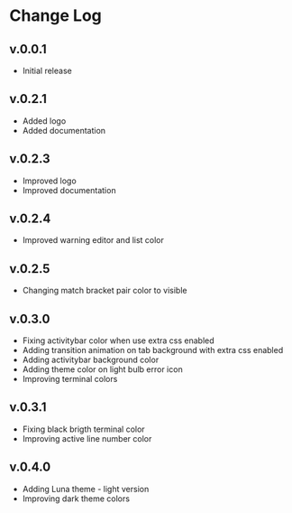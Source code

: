 # Change Log

## v.0.0.1
- Initial release

## v.0.2.1
- Added logo
- Added documentation

## v.0.2.3
- Improved logo
- Improved documentation

## v.0.2.4
- Improved warning editor and list color

## v.0.2.5
- Changing match bracket pair color to visible

## v.0.3.0
- Fixing activitybar color when use extra css enabled
- Adding transition animation on tab background with extra css enabled
- Adding activitybar background color
- Adding theme color on light bulb error icon
- Improving terminal colors

## v.0.3.1
- Fixing black brigth terminal color
- Improving active line number color

## v.0.4.0
- Adding Luna theme - light version
- Improving dark theme colors